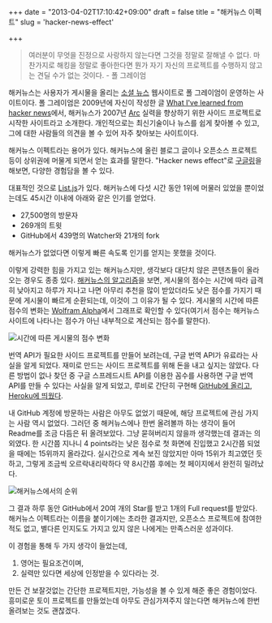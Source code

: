 +++
date = "2013-04-02T17:10:42+09:00"
draft = false
title = "해커뉴스 이펙트"
slug = 'hacker-news-effect'

+++

> 여러분이 무엇을 진정으로 사랑하지 않는다면 그것을 정말로 잘해낼 수 없다. 마찬가지로 해킹을 정말로 좋아한다면 뭔가 자기 자신의 프로젝트를 수행하지 않고는 견딜 수가 없는 것이다. - 폴 그레이엄

해커뉴스는 사용자가 게시물을 올리는 <a href="http://en.wikipedia.org/wiki/Social_news">소셜 뉴스</a> 웹사이트로 폴 그레이엄이 운영하는 사이트이다. 폴 그레이엄은 2009년에 자신이 작성한 글 <a href="http://www.paulgraham.com/hackernews.html">What I've learned from hacker news</a>에서, 해커뉴스가 2007년 <a href="http://en.wikipedia.org/wiki/Arc_(programming_language)">Arc</a> 실력을 향상하기 위한 사이드 프로젝트로 시작한 사이트라고 소개한다. 개인적으로는 최신기술이나 뉴스를 쉽게 찾아볼 수 있고, 그에 대한 사람들의 의견을 볼 수 있어 자주 찾아보는 사이트이다.

해커뉴스 이펙트라는 용어가 있다. 해커뉴스에 올린 블로그 글이나 오픈소스 프로젝트 등이 상위권에 머물게 되면서 얻는 효과를 말한다. "Hacker news effect"로 <a href="https://www.google.com/search?q=hacker+news+effect&aq=f&oq=hacker+news+&aqs=chrome.0.59j57j65j59j60j59.3321&sourceid=chrome&ie=UTF-8">구글링</a>을 해보면, 다양한 경험담을 볼 수 있다.

대표적인 것으로 <a href="https://medium.com/open-source/7d4fa461a9">List.js</a>가 있다. 해커뉴스에 다섯 시간 동안 1위에 머물러 있었을 뿐이었는데도 45시간 이내에 아래와 같은 인기를 얻었다.

* 27,500명의 방문자
* 269개의 트윗
* GitHub에서 439명의 Watcher와 21개의 fork

해커뉴스가 없었다면 이렇게 빠른 속도록 인기를 얻지는 못했을 것이다.

이렇게 강력한 힘을 가지고 있는 해커뉴스지만, 생각보다 대단치 않은 콘텐츠들이 올라오는 경우도 종종 있다. <a href="https://news.ycombinator.com/item?id=1781013">해커뉴스의 알고리즘</a>을 보면, 게시물의 점수는 시간에 따라 급격히 낮아지고 하루가 지나고 나면 아무리 추천을 많이 받았더라도 낮은 점수를 가지기 때문에 게시물이 빠르게 순환되는데, 이것이 그 이유가 될 수 있다. 게시물의 시간에 따른 점수의 변화는 <a href="http://www.wolframalpha.com/input/?i=plot%28+++++%2830+-+1%29+%2F+%28t+%2B+2%29%5E1.8%2C++++++%2860+-+1%29+%2F+%28t+%2B+2%29%5E1.8%2C+++++%28200+-+1%29+%2F+%28t+%2B+2%29%5E1.8+%29+where+t%3D0..24">Wolfram Alpha</a>에서 그래프로 확인할 수 있다(여기서 점수는 해커뉴스 사이트에 나타나는 점수가 아닌 내부적으로 계산되는 점수를 말한다).

![시간에 따른 게시물의 점수 변화](http://media.tumblr.com/7fafef383f8da00374e8767b7613cb21/tumblr_inline_mktwcayTmc1qz4rgp.png "시간에 따른 게시물의 점수 변화")


번역 API가 필요한 사이드 프로젝트를 만들어 보려는데, 구글 번역 API가 유료라는 사실을 알게 되었다. 재미로 만드는 사이드 프로젝트를 위해 돈을 내고 싶지는 않았다. 다른 방법이 없나 찾던 중 구글 스프레드시트 API를 이용한 꼼수를 사용하면 구글 번역 API를 만들 수 있다는 사실을 알게 되었고, 루비로 간단히 구현해 <a href="https://github.com/Sangdol/free-and-slow-google-translate-api">GitHub에 올리고</a>, <a href="http://google-translate-api.herokuapp.com/translate?from=en&to=ko&text%5B%5D=hi,%20how%20are%20you?&text%5B%5D=i'm%20fine,%20thank%20you&callback=test">Heroku에 띄웠다</a>.

내 GitHub 계정에 방문하는 사람은 아무도 없었기 때문에, 해당 프로젝트에 관심 가지는 사람 역시 없었다. 그러던 중 해커뉴스에나 한번 올려볼까 하는 생각이 들어 Readme를 조금 다듬은 뒤 올려보았다. 그냥 묻혀버리지 않을까 생각했는데 결과는 의외였다. 한 시간쯤 지나니 4 points라는 낮은 점수로 첫 화면에 진입했고 2시간쯤 되었을 때에는 15위까지 올라갔다. 실시간으로 계속 보진 않았지만 아마 15위가 최고였던 듯하고, 그렇게 조금씩 오르락내리락하다 약 8시간쯤 후에는 첫 페이지에서 완전히 밀려났다.

![해커뉴스에서의 순위](http://media.tumblr.com/9f174d2ec96961621478586dcabdbdd2/tumblr_inline_mktwy6S5em1qz4rgp.png "해커뉴스에서의 순위")

그 결과 하루 동안 GitHub에서 20여 개의 Star를 받고 1개의 Full request를 받았다. 해커뉴스 이펙트라는 이름을 붙이기에는 초라한 결과지만, 오픈소스 프로젝트에 참여한 적도 없고, 별다른 인지도도 가지고 있지 않은 나에게는 만족스러운 성과이다.

이 경험을 통해 두 가지 생각이 들었는데,

1. 영어는 필요조건이며,
2. 실력만 있다면 세상에 인정받을 수 있다라는 것.

만든 건 보잘것없는 간단한 프로젝트지만, 가능성을 볼 수 있게 해준 좋은 경험이었다. 흥미로운 토이 프로젝트를 만들었는데 아무도 관심가져주지 않는다면 해커뉴스에 한번 올려보는 것도 괜찮겠다.
